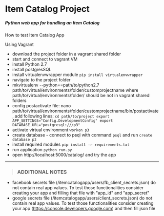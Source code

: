 Item Catalog Project
===
##### Python web app for handling an Item Catalog

How to test Item Catalog App

Using Vagrant
- download the project folder in a vagrant shared folder
- start and connect to vagrant VM
- install Python 2.7
- install postgresSQL
- install virtualenvwrapper module
`pip install virtualenvwrapper`
- navigate to the project folder
- mkvirtualenv --python==path/to/python2.7 path/to/virtual/environments/folder/customprojectname
where path/to/virtual/environments/folder/ should be not in vagrant shared folders
- config postactivate file: nano path/to/virtual/environments/folder/customprojectname/bin/postactivate, add following lines:
`cd path/to/project
export APP_SETTINGS="Config.DevelopmentConfig"
export DATABASE_URL="postgresql:///p3"`
- activate virtual environment
`workon p3`
- create database - connect to psql with command `psql` and run 
`create database p3`
- install required modules
`pip install -r requirements.txt`
- run application
`python run.py`
- open http://localhost:5000/catalog/ and try the app

---
>### ADDITIONAL NOTES
- facebook secrets file (/itemcatalogapp/users/fb_client_secrets.json) do not contain real app values. To test those functionalities consider creating your app and filling that file with "app_id" and "app_secret"
- google secrets file (/itemcatalogapp/users/client_secrets.json) do not contain real app values. To test those functionalities consider creating your app (https://console.developers.google.com) and then fill json file
